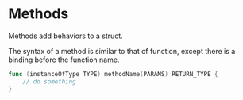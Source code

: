 # Methods

Methods add behaviors to a struct.

The syntax of a method is similar to that of function, except there is a binding before the function name.

```go
func (instanceOfType TYPE) methodName(PARAMS) RETURN_TYPE {
    // do something
}
```